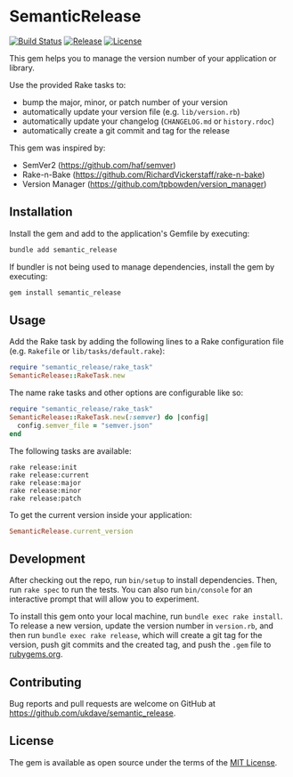 # SemanticRelease

[![Build Status](https://github.com/ukdave/semantic_release/actions/workflows/main.yml/badge.svg)](https://github.com/ukdave/semantic_release/actions/workflows/main.yml)
[![Release](https://img.shields.io/github/v/release/ukdave/semantic_release)](https://github.com/ukdave/semantic_release/releases)
[![License](https://img.shields.io/github/license/ukdave/semantic_release)](https://github.com/ukdave/semantic_release/blob/main/LICENSE.txt)

This gem helps you to manage the version number of your application or library.

Use the provided Rake tasks to:

- bump the major, minor, or patch number of your version
- automatically update your version file (e.g. `lib/version.rb`)
- automatically update your changelog (`CHANGELOG.md` or `history.rdoc`)
- automatically create a git commit and tag for the release

This gem was inspired by:

- SemVer2 (https://github.com/haf/semver)
- Rake-n-Bake (https://github.com/RichardVickerstaff/rake-n-bake)
- Version Manager (https://github.com/tpbowden/version_manager)

## Installation

Install the gem and add to the application's Gemfile by executing:

```bash
bundle add semantic_release
```

If bundler is not being used to manage dependencies, install the gem by executing:

```bash
gem install semantic_release
```

## Usage

Add the Rake task by adding the following lines to a Rake configuration file (e.g. `Rakefile` or `lib/tasks/default.rake`):

```ruby
require "semantic_release/rake_task"
SemanticRelease::RakeTask.new
```

The name rake tasks and other options are configurable like so:

```ruby
require "semantic_release/rake_task"
SemanticRelease::RakeTask.new(:semver) do |config|
  config.semver_file = "semver.json"
end
```

The following tasks are available:

```
rake release:init
rake release:current
rake release:major
rake release:minor
rake release:patch
```

To get the current version inside your application:

```ruby
SemanticRelease.current_version
```

## Development

After checking out the repo, run `bin/setup` to install dependencies. Then, run `rake spec` to run the tests. You can also run `bin/console` for an interactive prompt that will allow you to experiment.

To install this gem onto your local machine, run `bundle exec rake install`. To release a new version, update the version number in `version.rb`, and then run `bundle exec rake release`, which will create a git tag for the version, push git commits and the created tag, and push the `.gem` file to [rubygems.org](https://rubygems.org).

## Contributing

Bug reports and pull requests are welcome on GitHub at https://github.com/ukdave/semantic_release.

## License

The gem is available as open source under the terms of the [MIT License](https://opensource.org/licenses/MIT).
